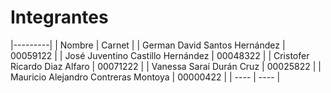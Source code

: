 # Integrantes

|---------|
| Nombre | Carnet |
| German David Santos Hernández | 00059122 |
| José Juventino Castillo Hernández | 00048322 |
| Cristofer Ricardo Diaz Alfaro | 00071222 |
| Vanessa Saraí Durán Cruz | 00025822 |
| Mauricio Alejandro Contreras Montoya | 00000422 |
| ---- | ---- |

